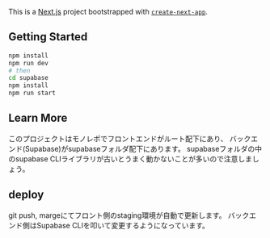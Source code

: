 This is a [Next.js](https://nextjs.org/) project bootstrapped with [`create-next-app`](https://github.com/vercel/next.js/tree/canary/packages/create-next-app).

## Getting Started


```bash
npm install
npm run dev
# then
cd supabase
npm install
npm run start
```

## Learn More
このプロジェクトはモノレポでフロントエンドがルート配下にあり、
バックエンド(Supabase)がsupabaseフォルダ配下にあります。
supabaseフォルダの中のsupabase CLIライブラリが古いとうまく動かないことが多いので注意しましょう。


## deploy
git push, margeにてフロント側のstaging環境が自動で更新します。
バックエンド側はSupabase CLIを叩いて変更するようになっています。